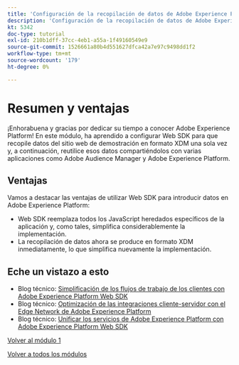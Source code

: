 ```yaml
---
title: 'Configuración de la recopilación de datos de Adobe Experience Platform y la extensión Web SDK: resumen'
description: 'Configuración de la recopilación de datos de Adobe Experience Platform y la extensión Web SDK: resumen'
kt: 5342
doc-type: tutorial
exl-id: 210b1dff-37cc-4eb1-a55a-1f49160549e9
source-git-commit: 1526661a80b4d551627dfca42a7e97c9498dd1f2
workflow-type: tm+mt
source-wordcount: '179'
ht-degree: 0%

---
```


# Resumen y ventajas

¡Enhorabuena y gracias por dedicar su tiempo a conocer Adobe Experience Platform!
En este módulo, ha aprendido a configurar Web SDK para que recopile datos del sitio web de demostración en formato XDM una sola vez y, a continuación, reutilice esos datos compartiéndolos con varias aplicaciones como Adobe Audience Manager y Adobe Experience Platform.

## Ventajas

Vamos a destacar las ventajas de utilizar Web SDK para introducir datos en Adobe Experience Platform:

- Web SDK reemplaza todos los JavaScript heredados específicos de la aplicación y, como tales, simplifica considerablemente la implementación.
- La recopilación de datos ahora se produce en formato XDM inmediatamente, lo que simplifica nuevamente la implementación.

## Eche un vistazo a esto

- Blog técnico: [Simplificación de los flujos de trabajo de los clientes con Adobe Experience Platform Web SDK](https://medium.com/adobetech/simplifying-customer-workflows-with-adobe-experience-platform-web-sdk-4e54fe134f4a)
- Blog técnico: [Optimización de las integraciones cliente-servidor con el Edge Network de Adobe Experience Platform](https://medium.com/adobetech/streamlining-client-server-integrations-with-adobe-experience-platform-experience-edge-1caaef887172)
- Blog técnico: [Unificar los servicios de Adobe Experience Platform con Adobe Experience Platform Web SDK](https://medium.com/adobetech/unify-your-adobe-experience-platform-services-with-adobe-experience-platform-web-sdk-75cf6851a9fc)

[Volver al módulo 1](./data-ingestion-launch-web-sdk.md)

[Volver a todos los módulos](../../../overview.md)
